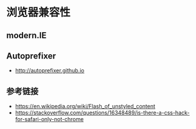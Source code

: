 # 浏览器兼容性


## modern.IE

## Autoprefixer
* http://autoprefixer.github.io

## 参考链接
* https://en.wikipedia.org/wiki/Flash_of_unstyled_content
* https://stackoverflow.com/questions/16348489/is-there-a-css-hack-for-safari-only-not-chrome
